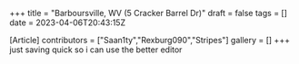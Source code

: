 +++
title = "Barboursville, WV (5 Cracker Barrel Dr)"
draft = false
tags = []
date = 2023-04-06T20:43:15Z

[Article]
contributors = ["Saan1ty","Rexburg090","Stripes"]
gallery = []
+++
just saving quick so i can use the better editor